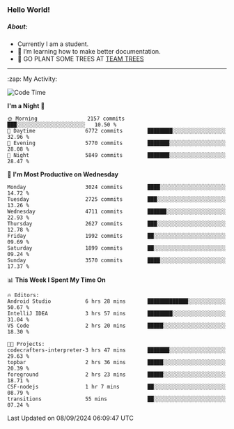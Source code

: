 ### Hello World!

##### About:
- Currently I am a student.
- 🌱 I’m learning how to make better documentation.
- 🌱 GO PLANT SOME TREES AT [TEAM TREES](https://teamtrees.org/)

---
  <summary>:zap: My Activity:</summary>
  
<!--START_SECTION:waka-->
![Code Time](http://img.shields.io/badge/Code%20Time-1%2C440%20hrs%2042%20mins-blue)

**I'm a Night 🦉** 

```text
🌞 Morning                2157 commits        ███░░░░░░░░░░░░░░░░░░░░░░   10.50 % 
🌆 Daytime                6772 commits        ████████░░░░░░░░░░░░░░░░░   32.96 % 
🌃 Evening                5770 commits        ███████░░░░░░░░░░░░░░░░░░   28.08 % 
🌙 Night                  5849 commits        ███████░░░░░░░░░░░░░░░░░░   28.47 % 
```
📅 **I'm Most Productive on Wednesday** 

```text
Monday                   3024 commits        ████░░░░░░░░░░░░░░░░░░░░░   14.72 % 
Tuesday                  2725 commits        ███░░░░░░░░░░░░░░░░░░░░░░   13.26 % 
Wednesday                4711 commits        ██████░░░░░░░░░░░░░░░░░░░   22.93 % 
Thursday                 2627 commits        ███░░░░░░░░░░░░░░░░░░░░░░   12.78 % 
Friday                   1992 commits        ██░░░░░░░░░░░░░░░░░░░░░░░   09.69 % 
Saturday                 1899 commits        ██░░░░░░░░░░░░░░░░░░░░░░░   09.24 % 
Sunday                   3570 commits        ████░░░░░░░░░░░░░░░░░░░░░   17.37 % 
```


📊 **This Week I Spent My Time On** 

```text
🔥 Editors: 
Android Studio           6 hrs 28 mins       █████████████░░░░░░░░░░░░   50.67 % 
IntelliJ IDEA            3 hrs 57 mins       ████████░░░░░░░░░░░░░░░░░   31.04 % 
VS Code                  2 hrs 20 mins       █████░░░░░░░░░░░░░░░░░░░░   18.30 % 

🐱‍💻 Projects: 
codecrafters-interpreter-3 hrs 47 mins       ███████░░░░░░░░░░░░░░░░░░   29.63 % 
topbar                   2 hrs 36 mins       █████░░░░░░░░░░░░░░░░░░░░   20.39 % 
foreground               2 hrs 23 mins       █████░░░░░░░░░░░░░░░░░░░░   18.71 % 
CSF-nodejs               1 hr 7 mins         ██░░░░░░░░░░░░░░░░░░░░░░░   08.79 % 
transitions              55 mins             ██░░░░░░░░░░░░░░░░░░░░░░░   07.24 % 
```


 Last Updated on 08/09/2024 06:09:47 UTC
<!--END_SECTION:waka-->

